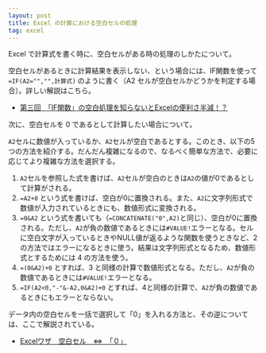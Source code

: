 ```yaml
---
layout: post
title: Excel の計算における空白セルの処理
tag: excel
---
```

Excel で計算式を書く時に、空白セルがある時の処理のしかたについて。

空白セルがあるときに計算結果を表示しない、という場合には、IF関数を使って ```=IF(A2="","",計算式)``` のように書く（A2 セルが空白セルかどうかを判定する場合）。詳しい解説はこちら。

- [第三回　「IF関数」の空白処理を知らないとExcelの便利さ半減！？](http://www.hello-pc.net/howto-excel/ifkansuu/)

次に、空白セルを 0 であるとして計算したい場合について。

```A2```セルに数値が入っているか、```A2```セルが空白であるとする。このとき、以下の5つの方法を紹介する。だんだん複雑になるので、なるべく簡単な方法で、必要に応じてより複雑な方法を選択する。

1. ```A2```セルを参照した式を書けば、```A2```セルが空白のときは```A2```の値が0であるとして計算がされる。
2. ```=A2+0``` という式を書けば、空白が0に置換される。また、```A2```に文字列形式で数値が入力されているときにも、数値形式に変換される。
3. ```=0&A2``` という式を書いても（```=CONCATENATE("0",A2)```と同じ）、空白が0に置換される。ただし、```A2```が負の数値であるときには```#VALUE!```エラーとなる。セルに空白文字が入っているときやNULL値が返るような関数を使うときなど、2の方法ではエラーになるときに使う。結果は文字列形式となるため、数値形式とするためには 4 の方法を使う。
4. ```=(0&A2)+0``` とすれば、3 と同様の計算で数値形式となる。ただし、```A2```が負の数値であるときには```#VALUE!```エラーとなる。
5. ```=IF(A2<0,"-"&-A2,0&A2)+0``` とすれば、4と同様の計算で、```A2```が負の数値であるときにもエラーとならない。

データ内の空白セルを一括で選択して「0」を入れる方法と、その逆については、ここで解説されている。

- [Excelワザ　空白セル　⇔　「０」](http://schoolpc.exblog.jp/19996250)

